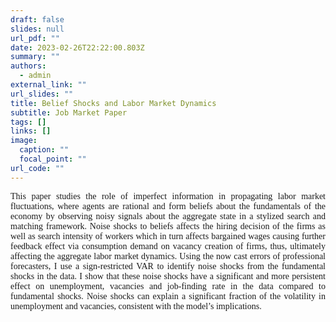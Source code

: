 ```yaml
---
draft: false
slides: null
url_pdf: ""
date: 2023-02-26T22:22:00.803Z
summary: ""
authors:
  - admin
external_link: ""
url_slides: ""
title: Belief Shocks and Labor Market Dynamics
subtitle: Job Market Paper
tags: []
links: []
image:
  caption: ""
  focal_point: ""
url_code: ""
---
```

<p style="font-family:rose;text-align: justify;">This paper studies the role of imperfect information in propagating labor market fluctuations, where agents are rational and form beliefs about the fundamentals of the economy by observing noisy signals about the aggregate state in a stylized search and matching framework. Noise shocks to beliefs affects the hiring decision of the firms as well as search intensity of workers which in turn affects bargained wages causing further feedback effect via consumption demand on vacancy creation of firms, thus, ultimately affecting the aggregate labor market dynamics. Using the now cast errors of professional forecasters, I use a sign-restricted VAR to identify noise shocks from the fundamental shocks in the data. I show that these noise shocks have a significant and more persistent effect on unemployment, vacancies and job-finding rate in the data compared to fundamental shocks. Noise shocks can explain a significant fraction of the volatility in unemployment and vacancies, consistent with the model’s implications.</p>
